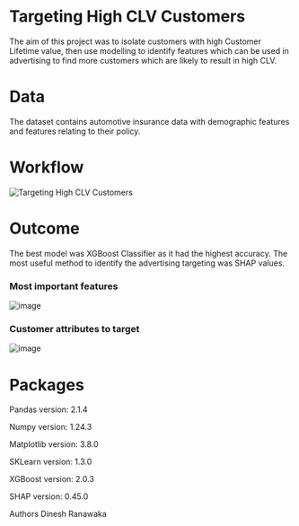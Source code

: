 # Targeting High CLV Customers
The aim of this project was to isolate customers with high Customer Lifetime value, then use modelling to identify features which can be used in advertising to find more customers which are likely to result in high CLV. 

# Data
The dataset contains automotive insurance data with demographic features and features relating to their policy. 


# Workflow
![Targeting High CLV Customers](https://github.com/zivenine/Targeting_High_CLV_Customers/assets/138107601/0b40bbc7-3b40-49a4-84ef-ace5ba875121)


# Outcome
The best model was XGBoost Classifier as it had the highest accuracy. The most useful method to identify the advertising targeting was SHAP values. 

### Most important features
![image](https://github.com/zivenine/Targeting_High_CLV_Customers/assets/138107601/c9e75f21-c95d-4260-aa21-47b8967b6042)

### Customer attributes to target
![image](https://github.com/zivenine/Targeting_High_CLV_Customers/assets/138107601/17bbaa8d-9331-464a-b7c7-731c20e0e301)


# Packages
Pandas version: 2.1.4 

Numpy version: 1.24.3 

Matplotlib version: 3.8.0 

SKLearn version: 1.3.0 

XGBoost version: 2.0.3

SHAP version: 0.45.0


Authors
Dinesh Ranawaka
